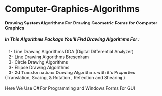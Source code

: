 # Computer-Graphics-Algorithms
<h4> Drawing System Algorithms For Drawing Geometric Forms for Computer Graphics</h4>
 <h5> 
  In This Algorithms Package You'll Find Drawing Algorithms For : </h5>
    &nbsp;&nbsp;&nbsp;1- Line Drawing Algorithms DDA (Digital Differential Analyzer)<br>
    &nbsp;&nbsp;&nbsp;2- Line Drawing Algorithms Bresenham<br>
    &nbsp;&nbsp;&nbsp;3- Circle Drawing Algorithms <br>
    &nbsp;&nbsp;&nbsp;3- Ellipse Drawing Algorithms <br>
    &nbsp;&nbsp;&nbsp;3- 2d Transformations Drawing Algorithms with it's Properties (Translation, Scaling, & Rotation , Reflection and Shearing )<br> 
<br>
Here We Use C# For Programming and Windows Forms For GUI
